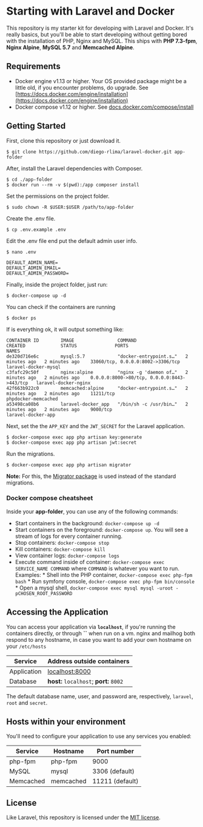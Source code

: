 # Starting with Laravel and Docker

This repository is my starter kit for developing with Laravel and Docker. It's really basics, but you'll be able to start developing without getting bored with the installation of PHP, Nginx and MySQL.
This ships with **PHP 7.3-fpm**, **Nginx Alpine**, **MySQL 5.7** and **Memcached Alpine**.

## Requirements

* Docker engine v1.13 or higher. Your OS provided package might be a little old, if you encounter problems, do upgrade. See [https://docs.docker.com/engine/installation](https://docs.docker.com/engine/installation)
* Docker compose v1.12 or higher. See [docs.docker.com/compose/install](https://docs.docker.com/compose/install/)

## Getting Started

First, clone this repository or just download it.

````
$ git clone https://github.com/diego-rlima/laravel-docker.git app-folder
````

After, install the Laravel dependencies with Composer.

````
$ cd ./app-folder
$ docker run --rm -v $(pwd):/app composer install
````

Set the permissions on the project folder.

````
$ sudo chown -R $USER:$USER /path/to/app-folder
````

Create the .env file.

````
$ cp .env.example .env
````

Edit the .env file end put the default admin user info.

````
$ nano .env

DEFAULT_ADMIN_NAME=
DEFAULT_ADMIN_EMAIL=
DEFAULT_ADMIN_PASSWORD=
````

Finally, inside the project folder, just run:

````
$ docker-compose up -d
````

You can check if the containers are running

````
$ docker ps
````

If is everything ok, it will output something like:

````
CONTAINER ID        IMAGE                COMMAND                  CREATED             STATUS              PORTS                                         NAMES
de320d716e6c        mysql:5.7            "docker-entrypoint.s…"   2 minutes ago   2 minutes ago    33060/tcp, 0.0.0.0:8002->3306/tcp             laravel-docker-mysql
c3fafc29c50f        nginx:alpine         "nginx -g 'daemon of…"   2 minutes ago   2 minutes ago    0.0.0.0:8000->80/tcp, 0.0.0.0:8443->443/tcp   laravel-docker-nginx
42f663b922c0        memcached:alpine     "docker-entrypoint.s…"   2 minutes ago   2 minutes ago    11211/tcp                                     phpdocker-memcached
a53498ca08b6        laravel-docker_app   "/bin/sh -c /usr/bin…"   2 minutes ago   2 minutes ago    9000/tcp                                      laravel-docker-app
````

Next, set the the `APP_KEY` and the `JWT_SECRET` for the Laravel application.

````
$ docker-compose exec app php artisan key:generate
$ docker-compose exec app php artisan jwt:secret
````

Run the migrations.

````
$ docker-compose exec app php artisan migrator
````

**Note:** For this, the [Migrator package](https://github.com/artesaos/migrator) is used instead of the standard migrations.

### Docker compose cheatsheet

Inside your **app-folder**, you can use any of the following commands:

  * Start containers in the background: `docker-compose up -d`
  * Start containers on the foreground: `docker-compose up`. You will see a stream of logs for every container running.
  * Stop containers: `docker-compose stop`
  * Kill containers: `docker-compose kill`
  * View container logs: `docker-compose logs`
  * Execute command inside of container: `docker-compose exec SERVICE_NAME COMMAND` where `COMMAND` is whatever you want to run. Examples:
        * Shell into the PHP container, `docker-compose exec php-fpm bash`
        * Run symfony console, `docker-compose exec php-fpm bin/console`
        * Open a mysql shell, `docker-compose exec mysql mysql -uroot -pCHOSEN_ROOT_PASSWORD`

## Accessing the Application

You can access your application via **`localhost`**, if you're running the containers directly, or through **``** when run on a vm. nginx and mailhog both respond to any hostname, in case you want to add your own hostname on your `/etc/hosts` 

Service|Address outside containers
------|---------
Application|[localhost:8000](http://localhost:8000)
Database|**host:** `localhost`; **port:** `8002`

The default database name, user, and password are, respectively, `laravel`, `root` and `secret`.

## Hosts within your environment

You'll need to configure your application to use any services you enabled:

Service|Hostname|Port number
------|---------|-----------
php-fpm|php-fpm|9000
MySQL|mysql|3306 (default)
Memcached|memcached|11211 (default)

## License

Like Laravel, this repository is licensed under the [MIT license](https://opensource.org/licenses/MIT).
